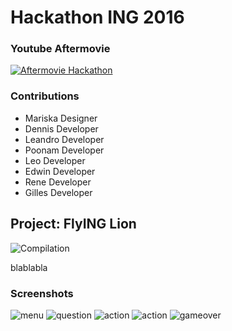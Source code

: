 # Hackathon ING 2016

### Youtube Aftermovie

[![Aftermovie Hackathon](http://img.youtube.com/vi/v=29Y_POE8tuw/0.jpg)](https://www.youtube.com/watch?v=29Y_POE8tuw)

### Contributions

+ Mariska   Designer
+ Dennis    Developer
+ Leandro   Developer
+ Poonam    Developer
+ Leo       Developer
+ Edwin     Developer
+ Rene      Developer
+ Gilles    Developer

## Project: FlyING Lion

![Compilation](https://github.com/Runman44/hackaton2016/blob/master/Screenshots/cute_compilation_extra.png "Compilation")

blablabla

### Screenshots

![menu](https://github.com/Runman44/hackaton2016/blob/master/Screenshots/menu_screen.png "Menu")
![question](https://github.com/Runman44/hackaton2016/blob/master/Screenshots/question_screen.png "A/B Screen")
![action](https://github.com/Runman44/hackaton2016/blob/master/Screenshots/action_1.png "In-Game")
![action](https://github.com/Runman44/hackaton2016/blob/master/Screenshots/action_2.png "Blocking Elephants")
![gameover](https://github.com/Runman44/hackaton2016/blob/master/Screenshots/end_screen.png "Gameover")


